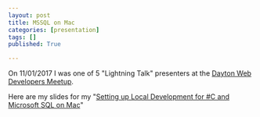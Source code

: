 ```yaml
---
layout: post
title: MSSQL on Mac
categories: [presentation]
tags: []
published: True

---
```


On 11/01/2017 I was one of 5 "Lightning Talk" presenters at the <a href="https://www.meetup.com/dayton-web-developers/events/242648636/">Dayton Web Developers Meetup</a>.

Here are my slides for my "<a href="http://allenmay.github.io/docs/MSSQL_on_Mac.pdf">Setting up Local Development for #C and Microsoft SQL on Mac</a>"


